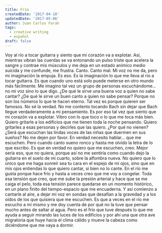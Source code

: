 ```yaml
---
title: Frío
createdDate: '2017-04-18'
updatedDate: '2017-05-06'
author: Juan Carlos Farah
tags:
  - creative writing
  - español
draft: false
---
```


Voy al río a tocar guitarra y siento que mi corazón va a explotar. Así,
mientras vibran las cuerdas se va entonando un pulso triste que acelera la
sangre y contrae mis músculos y me deja en un estado anímico medio suicida y
me confunde, me frustra. Canto. Canto mal. Mi voz no me da, pero mi
imaginación la empuja. Es eso. Es la imaginación lo que me lleva al río a
tocar guitarra. Es que cuando uno está solo puede meterse en otro mundo más
fácilmente. Me imagino tal vez un grupo de personas escuchándome... no mi voz
sino lo que digo. ¿De qué le sirve una buena voz a quien no sabe cantar? ¿De
qué le sirve un buen canto a quien no sabe pensar? Porque no son los números
lo que te hacen eterno. Tal vez es porque quieren ser famosos. No sé la
verdad. No me contento tocando Bach sin dejar que Bach llegue verdaderamente a
mi pensamiento. Es por eso tal vez que siento que mi corazón va a explotar.
Vibro con lo que toco o lo que me toca más bien. Quiero gritarle a los
edificios que me tienen toda la noche pensando. Quiero gritarles a esas
personas y decirles que las quiero. ¿Por qué no vienen? ¿Será que escuchan las
lindas voces de las niñas que duermen en sus sueños? No me dejen por favor. En
verdad necesito hablar... que me escuchen. Pero cuando canto sueno ronco y
hasta me olvido la letra de lo que escribo. Es que en verdad no quiero que me
escuchen, creo. Mejor sería eso, que no quiera, porque así no me sentiría como
cuando dejo la guitarra en el suelo de mi cuarto, sobre la alfombra nueva. No
quiero que lo único que me haga sonreír sea tu cara en el espejo de mi ojos,
sino que en mis ojos entiendas lo que quiero cantar, si bien no lo cante. En
el río me gusta porque hace frío y hasta a veces creo que me voy a congelar.
Toda esa tensión que creo, que me sube la presión arterial y hace que se me
caiga el pelo, toda esa tensión parece quedarse en un momento histórico, en un
plano finito del tiempo-espacio que me encuaderna. Y así comienzo a cantarle
al aire, a dejar mi voz en sondas que desafían a la gravedad y a los oídos de
los que quisiera que me escuchen. Es que a veces en el río me escucho a mí
mismo y me doy cuenta de por qué no la tuve que pensar mucho antes de saltar
al agua. Pero es el frío que tuve después lo que me ayuda a seguir mirando las
luces de los edificios y por ahí una que otra ave migratoria que huye hacia el
clima cálido y mueve la cabeza como diciéndome que me vaya a dormir.
